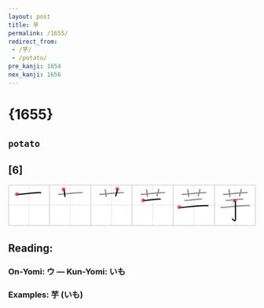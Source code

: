 ```yaml
---
layout: post
title: 芋
permalink: /1655/
redirect_from:
 - /芋/
 - /potato/
pre_kanji: 1654
nex_kanji: 1656
---
```


# {1655}

## `potato`

## [6]

<div class="stroke"><img src="../images/E88A8B.png" /></div>

## Reading:

### On-Yomi: ウ &mdash; Kun-Yomi: いも

### Examples: 芋 (いも)
